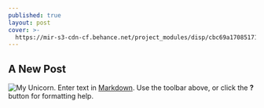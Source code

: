 ```yaml
---
published: true
layout: post
cover: >-
  https://mir-s3-cdn-cf.behance.net/project_modules/disp/cbc69a17085171.562b572169e35.gif
---
```

## A New Post


![My Unicorn](http://github.com/unicorn.png).
Enter text in [Markdown](http://daringfireball.net/projects/markdown/). Use the toolbar above, or click the **?** button for formatting help.
